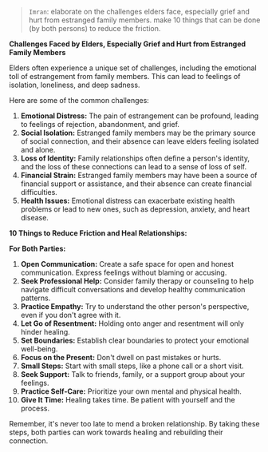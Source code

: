 > `Imran`: elaborate on the challenges elders face, especially grief and hurt from estranged family members. make 10 things that can be done (by both persons) to reduce the friction.

**Challenges Faced by Elders, Especially Grief and Hurt from Estranged Family Members**

Elders often experience a unique set of challenges, including the emotional toll of estrangement from family members. This can lead to feelings of isolation, loneliness, and deep sadness.

Here are some of the common challenges:

1. **Emotional Distress:** The pain of estrangement can be profound, leading to feelings of rejection, abandonment, and grief.
2. **Social Isolation:** Estranged family members may be the primary source of social connection, and their absence can leave elders feeling isolated and alone.
3. **Loss of Identity:** Family relationships often define a person's identity, and the loss of these connections can lead to a sense of loss of self.
4. **Financial Strain:** Estranged family members may have been a source of financial support or assistance, and their absence can create financial difficulties.
5. **Health Issues:** Emotional distress can exacerbate existing health problems or lead to new ones, such as depression, anxiety, and heart disease.

**10 Things to Reduce Friction and Heal Relationships:**

**For Both Parties:**

1. **Open Communication:** Create a safe space for open and honest communication. Express feelings without blaming or accusing.
2. **Seek Professional Help:** Consider family therapy or counseling to help navigate difficult conversations and develop healthy communication patterns.
3. **Practice Empathy:** Try to understand the other person's perspective, even if you don't agree with it.
4. **Let Go of Resentment:** Holding onto anger and resentment will only hinder healing.
5. **Set Boundaries:** Establish clear boundaries to protect your emotional well-being.
6. **Focus on the Present:** Don't dwell on past mistakes or hurts.
7. **Small Steps:** Start with small steps, like a phone call or a short visit.
8. **Seek Support:** Talk to friends, family, or a support group about your feelings.
9. **Practice Self-Care:** Prioritize your own mental and physical health.
10. **Give It Time:** Healing takes time. Be patient with yourself and the process.

Remember, it's never too late to mend a broken relationship. By taking these steps, both parties can work towards healing and rebuilding their connection.
